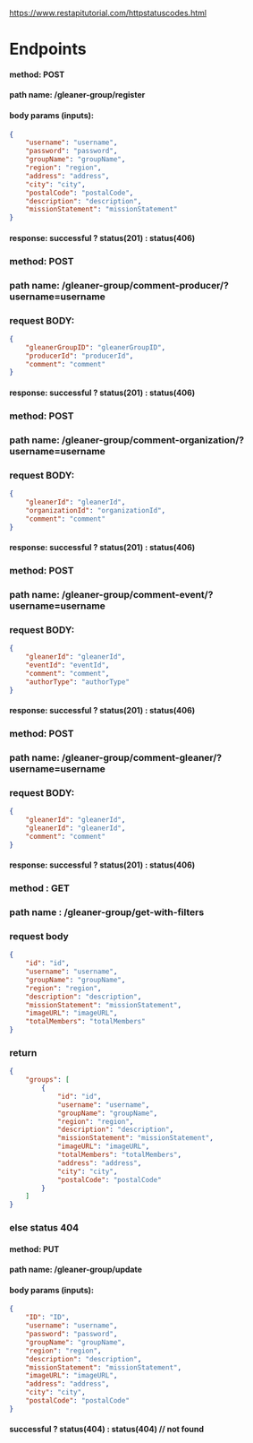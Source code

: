 https://www.restapitutorial.com/httpstatuscodes.html
# Endpoints

#### method: POST
#### path name: /gleaner-group/register
#### body params (inputs): 
```JSON
{
    "username": "username",
    "password": "password",
    "groupName": "groupName",
    "region": "region",
    "address": "address",
    "city": "city",
    "postalCode": "postalCode",
    "description": "description",
    "missionStatement": "missionStatement"
}
```
#### response: successful ? status(201) : status(406)


### method: POST
### path name: /gleaner-group/comment-producer/?username=username
### request BODY:
```JSON
{
    "gleanerGroupID": "gleanerGroupID",
    "producerId": "producerId",
    "comment": "comment"
}
```
#### response: successful ? status(201) : status(406)


### method: POST
### path name: /gleaner-group/comment-organization/?username=username
### request BODY:
```JSON
{
    "gleanerId": "gleanerId",
    "organizationId": "organizationId",
    "comment": "comment"
}
```
#### response: successful ? status(201) : status(406)


### method: POST
### path name: /gleaner-group/comment-event/?username=username
### request BODY:
```JSON
{
    "gleanerId": "gleanerId",
    "eventId": "eventId",
    "comment": "comment",
    "authorType": "authorType"
}
```
#### response: successful ? status(201) : status(406)


### method: POST
### path name: /gleaner-group/comment-gleaner/?username=username
### request BODY:
```JSON
{
    "gleanerId": "gleanerId",
    "gleanerId": "gleanerId",
    "comment": "comment"
}
```
#### response: successful ? status(201) : status(406)


### method : GET 
### path name : /gleaner-group/get-with-filters
### request body
```JSON
{
    "id": "id",
    "username": "username",
    "groupName": "groupName",
    "region": "region",
    "description": "description",
    "missionStatement": "missionStatement",
    "imageURL": "imageURL",
    "totalMembers": "totalMembers"
}
```
### return 
```JSON
{
    "groups": [
        {   
            "id": "id",
            "username": "username",
            "groupName": "groupName",
            "region": "region",
            "description": "description",
            "missionStatement": "missionStatement",
            "imageURL": "imageURL",
            "totalMembers": "totalMembers",
            "address": "address",
            "city": "city",
            "postalCode": "postalCode"
        }
    ]
}
```
### else status 404


#### method: PUT
#### path name: /gleaner-group/update
#### body params (inputs): 
```JSON
{
    "ID": "ID",
    "username": "username",
    "password": "password",
    "groupName": "groupName",
    "region": "region",
    "description": "description",
    "missionStatement": "missionStatement",
    "imageURL": "imageURL",
    "address": "address",
    "city": "city",
    "postalCode": "postalCode"
}
```
#### successful ? status(404) : status(404) // not found
